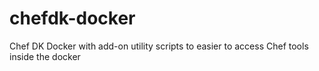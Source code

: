 # chefdk-docker
Chef DK Docker with add-on utility scripts to easier to access Chef tools inside the docker 
